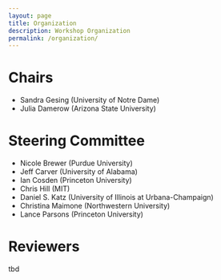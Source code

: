 ```yaml
---
layout: page
title: Organization
description: Workshop Organization
permalink: /organization/
---
```


# Chairs

- Sandra Gesing (University of Notre Dame)
- Julia Damerow (Arizona State University)

# Steering Committee

- Nicole Brewer (Purdue University)
- Jeff Carver (University of Alabama)
- Ian Cosden (Princeton University)
- Chris Hill (MIT)
- Daniel S. Katz (University of Illinois at Urbana-Champaign)
- Christina Maimone (Northwestern University)
- Lance Parsons (Princeton University)

# Reviewers

tbd
